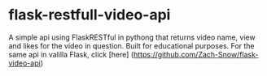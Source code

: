 # flask-restfull-video-api
A simple api using FlaskRESTful in pythong that returns video name, view and likes for the video in question.
Built for educational purposes.
For the same api in valilla Flask, click [here] (https://github.com/Zach-Snow/flask-video-api)
